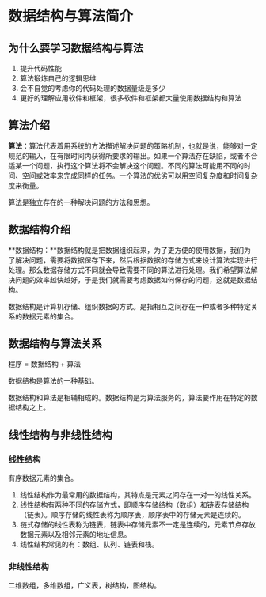 # 数据结构与算法简介



## 为什么要学习数据结构与算法

1. 提升代码性能
2. 算法锻炼自己的逻辑思维
3. 会不自觉的考虑你的代码处理的数据量级是多少
4. 更好的理解应用软件和框架，很多软件和框架都大量使用数据结构和算法



## 算法介绍

**算法**：算法代表着用系统的方法描述解决问题的策略机制，也就是说，能够对一定规范的输入，在有限时间内获得所要求的输出。如果一个算法存在缺陷，或者不合适某一个问题，执行这个算法将不会解决这个问题。不同的算法可能用不同的时间、空间或效率来完成同样的任务。一个算法的优劣可以用空间复杂度和时间复杂度来衡量。

算法是独立存在的一种解决问题的方法和思想。



## 数据结构介绍

**数据结构：**数据结构就是把数据组织起来，为了更方便的使用数据，我们为了解决问题，需要将数据保存下来，然后根据数据的存储方式来设计算法实现进行处理。那么数据存储方式不同就会导致需要不同的算法进行处理。我们希望算法解决问题的效率越快越好，于是我们就需要考虑数据如何保存的问题，这就是数据结构。

数据结构是计算机存储、组织数据的方式。是指相互之间存在一种或者多种特定关系的数据元素的集合。



## 数据结构与算法关系

程序 = 数据结构 + 算法

数据结构是算法的一种基础。

数据结构和算法是相辅相成的。数据结构是为算法服务的，算法要作用在特定的数据结构之上。



## 线性结构与非线性结构

### 线性结构

有序数据元素的集合。

1. 线性结构作为最常用的数据结构，其特点是元素之间存在一对一的线性关系。
2. 线性结构有两种不同的存储方式，即顺序存储结构（数组）和链表存储结构（链表）。顺序存储的线性表称为顺序表，顺序表中的存储元素是连续的。
3. 链式存储的线性表称为链表，链表中存储元素不一定是连续的，元素节点存放数据元素以及相邻元素的地址信息。
4. 线性结构常见的有：数组、队列、链表和栈。

### 非线性结构

二维数组，多维数组，广义表，树结构，图结构。